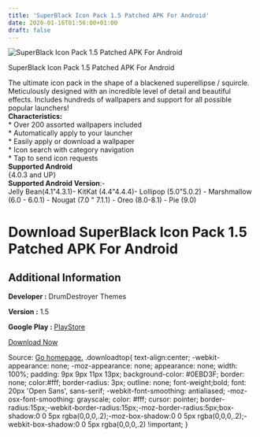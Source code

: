 ```yaml
---
title: 'SuperBlack Icon Pack 1.5 Patched APK For Android'
date: 2020-01-16T01:56:00+01:00
draft: false
---
```


![SuperBlack Icon Pack 1.5 Patched APK For Android](https://i1.wp.com/apkhome.net/wp-content/uploads/2020/01/SuperBlack-Icon-Pack-1.5-Patched.png "SuperBlack Icon Pack 1.5 Patched APK For Android")

  

SuperBlack Icon Pack 1.5 Patched APK For Android

The ultimate icon pack in the shape of a blackened superellipse / squircle. Meticulously designed with an incredible level of detail and beautiful effects. Includes hundreds of wallpapers and support for all possible popular launchers!  
**Characteristics:**  
\* Over 200 assorted wallpapers included  
\* Automatically apply to your launcher  
\* Easily apply or download a wallpaper  
\* Icon search with category navigation  
\* Tap to send icon requests  
**Supported Android**  
{4.0.3 and UP}  
**Supported Android Version**:-  
Jelly Bean(4.1"4.3.1)- KitKat (4.4"4.4.4)- Lollipop (5.0"5.0.2) - Marshmallow (6.0 - 6.0.1) - Nougat (7.0 " 7.1.1) - Oreo (8.0-8.1) - Pie (9.0)

Download SuperBlack Icon Pack 1.5 Patched APK For Android
=========================================================

Additional Information
----------------------

**Developer :** DrumDestroyer Themes

**Version :** 1.5

**Google Play :** [PlayStore](https://play.google.com/store/apps/details?id=one.black.icons.ddt)

  

[Download Now](https://store4app.co/post/superblack-icon-pack-1-5-patched-apk-for-android_1579106628)

  
Source: [Go homepage.](https://store4app.co/post/superblack-icon-pack-1-5-patched-apk-for-android_1579106628) .downloadtop{ text-align:center; -webkit-appearance: none; -moz-appearance: none; appearance: none; width: 100%; padding: 9px 9px 11px 13px; background-color: #0EBD3F; border: none; color:#fff; border-radius: 3px; outline: none; font-weight;bold; font: 20px 'Open Sans', sans-serif; -webkit-font-smoothing: antialiased; -moz-osx-font-smoothing: grayscale; color: #fff; cursor: pointer; border-radius:15px;-webkit-border-radius:15px;-moz-border-radius:5px;box-shadow:0 0 5px rgba(0,0,0,.2);-moz-box-shadow:0 0 5px rgba(0,0,0,.2);-webkit-box-shadow:0 0 5px rgba(0,0,0,.2) !important; }